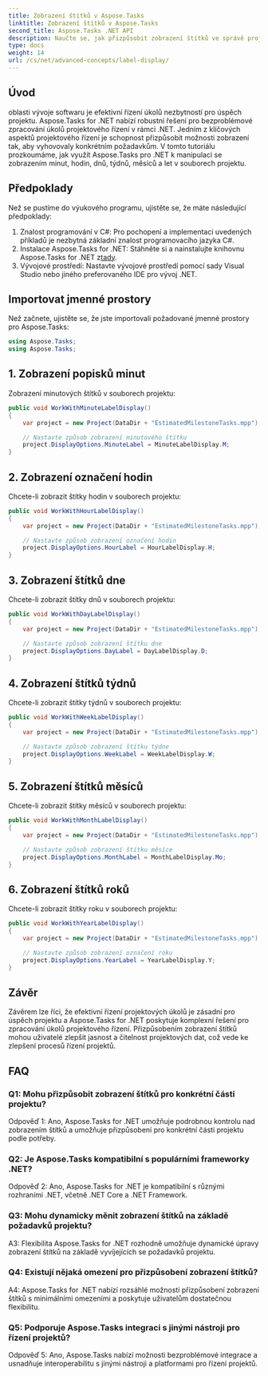```yaml
---
title: Zobrazení štítků v Aspose.Tasks
linktitle: Zobrazení štítků v Aspose.Tasks
second_title: Aspose.Tasks .NET API
description: Naučte se, jak přizpůsobit zobrazení štítků ve správě projektů pomocí Aspose.Tasks for .NET. Zvyšte čitelnost a srozumitelnost bez námahy.
type: docs
weight: 14
url: /cs/net/advanced-concepts/label-display/
---
```

## Úvod

oblasti vývoje softwaru je efektivní řízení úkolů nezbytností pro úspěch projektu. Aspose.Tasks for .NET nabízí robustní řešení pro bezproblémové zpracování úkolů projektového řízení v rámci .NET. Jedním z klíčových aspektů projektového řízení je schopnost přizpůsobit možnosti zobrazení tak, aby vyhovovaly konkrétním požadavkům. V tomto tutoriálu prozkoumáme, jak využít Aspose.Tasks pro .NET k manipulaci se zobrazením minut, hodin, dnů, týdnů, měsíců a let v souborech projektu.

## Předpoklady

Než se pustíme do výukového programu, ujistěte se, že máte následující předpoklady:

1. Znalost programování v C#: Pro pochopení a implementaci uvedených příkladů je nezbytná základní znalost programovacího jazyka C#.
2.  Instalace Aspose.Tasks for .NET: Stáhněte si a nainstalujte knihovnu Aspose.Tasks for .NET z[tady](https://releases.aspose.com/tasks/net/).
3. Vývojové prostředí: Nastavte vývojové prostředí pomocí sady Visual Studio nebo jiného preferovaného IDE pro vývoj .NET.

## Importovat jmenné prostory

Než začnete, ujistěte se, že jste importovali požadované jmenné prostory pro Aspose.Tasks:

```csharp
using Aspose.Tasks;
using Aspose.Tasks;
```

## 1. Zobrazení popisků minut

Zobrazení minutových štítků v souborech projektu:

```csharp
public void WorkWithMinuteLabelDisplay()
{
    var project = new Project(DataDir + "EstimatedMilestoneTasks.mpp");

    // Nastavte způsob zobrazení minutového štítku
    project.DisplayOptions.MinuteLabel = MinuteLabelDisplay.M;
}
```

## 2. Zobrazení označení hodin

Chcete-li zobrazit štítky hodin v souborech projektu:

```csharp
public void WorkWithHourLabelDisplay()
{
    var project = new Project(DataDir + "EstimatedMilestoneTasks.mpp");

    // Nastavte způsob zobrazení označení hodin
    project.DisplayOptions.HourLabel = HourLabelDisplay.H;
}
```

## 3. Zobrazení štítků dne

Chcete-li zobrazit štítky dnů v souborech projektu:

```csharp
public void WorkWithDayLabelDisplay()
{
    var project = new Project(DataDir + "EstimatedMilestoneTasks.mpp");

    // Nastavte způsob zobrazení štítku dne
    project.DisplayOptions.DayLabel = DayLabelDisplay.D;
}
```

## 4. Zobrazení štítků týdnů

Chcete-li zobrazit štítky týdnů v souborech projektu:

```csharp
public void WorkWithWeekLabelDisplay()
{
    var project = new Project(DataDir + "EstimatedMilestoneTasks.mpp");

    // Nastavte způsob zobrazení štítku týdne
    project.DisplayOptions.WeekLabel = WeekLabelDisplay.W;
}
```

## 5. Zobrazení štítků měsíců

Chcete-li zobrazit štítky měsíců v souborech projektu:

```csharp
public void WorkWithMonthLabelDisplay()
{
    var project = new Project(DataDir + "EstimatedMilestoneTasks.mpp");

    // Nastavte způsob zobrazení štítku měsíce
    project.DisplayOptions.MonthLabel = MonthLabelDisplay.Mo;
}
```

## 6. Zobrazení štítků roků

Chcete-li zobrazit štítky roku v souborech projektu:

```csharp
public void WorkWithYearLabelDisplay()
{
    var project = new Project(DataDir + "EstimatedMilestoneTasks.mpp");

    // Nastavte způsob zobrazení označení roku
    project.DisplayOptions.YearLabel = YearLabelDisplay.Y;
}
```

## Závěr

Závěrem lze říci, že efektivní řízení projektových úkolů je zásadní pro úspěch projektu a Aspose.Tasks for .NET poskytuje komplexní řešení pro zpracování úkolů projektového řízení. Přizpůsobením zobrazení štítků mohou uživatelé zlepšit jasnost a čitelnost projektových dat, což vede ke zlepšení procesů řízení projektů.

## FAQ

### Q1: Mohu přizpůsobit zobrazení štítků pro konkrétní části projektu?

Odpověď 1: Ano, Aspose.Tasks for .NET umožňuje podrobnou kontrolu nad zobrazením štítků a umožňuje přizpůsobení pro konkrétní části projektu podle potřeby.

### Q2: Je Aspose.Tasks kompatibilní s populárními frameworky .NET?

Odpověď 2: Ano, Aspose.Tasks for .NET je kompatibilní s různými rozhraními .NET, včetně .NET Core a .NET Framework.

### Q3: Mohu dynamicky měnit zobrazení štítků na základě požadavků projektu?

A3: Flexibilita Aspose.Tasks for .NET rozhodně umožňuje dynamické úpravy zobrazení štítků na základě vyvíjejících se požadavků projektu.

### Q4: Existují nějaká omezení pro přizpůsobení zobrazení štítků?

A4: Aspose.Tasks for .NET nabízí rozsáhlé možnosti přizpůsobení zobrazení štítků s minimálními omezeními a poskytuje uživatelům dostatečnou flexibilitu.

### Q5: Podporuje Aspose.Tasks integraci s jinými nástroji pro řízení projektů?

Odpověď 5: Ano, Aspose.Tasks nabízí možnosti bezproblémové integrace a usnadňuje interoperabilitu s jinými nástroji a platformami pro řízení projektů.
